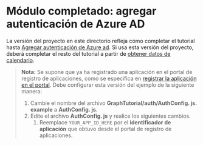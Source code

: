 # <a name="completed-module-add-azure-ad-authentication"></a>Módulo completado: agregar autenticación de Azure AD

La versión del proyecto en este directorio refleja cómo completar el tutorial hasta [Agregar autenticación de Azure ad](https://docs.microsoft.com/graph/tutorials/react-native?tutorial-step=3). Si usa esta versión del proyecto, deberá completar el resto del tutorial a partir de [obtener datos de calendario](https://docs.microsoft.com/graph/tutorials/react-native?tutorial-step=4).

> **Nota:** Se supone que ya ha registrado una aplicación en el portal de registro de aplicaciones, como se especifica en [registrar la aplicación en el portal](https://docs.microsoft.com/graph/tutorials/react-native?tutorial-step=2). Debe configurar esta versión del ejemplo de la siguiente manera:
>
> 1. Cambie el nombre del archivo **GraphTutorial/auth/AuthConfig. js. example** a **AuthConfig. js**.
> 1. Edite el archivo **AuthConfig. js** y realice los siguientes cambios.
>     1. Reemplace `YOUR_APP_ID_HERE` por el **identificador de aplicación** que obtuvo desde el portal de registro de aplicaciones.
